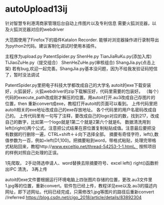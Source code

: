 # autoUpload13ij
针对智慧专利港湾商家管理后台自动上传图片以及专利信息
需要火狐浏览器，以及火狐浏览器对应的webdriver



大范围使用了Firefox下的插件Katalon Recorder. 能够对浏览器操作进行录制导出为python2代码。建议客制化调试时使用本插件。


主程序为upload.py  PatentSpider.py  ShenHe.py TianJiaRuKu.py(添加入库)  TiJiaoZuHe.py（提交组合）  ShenHeZuHe.py(审核组合) ShangJia.py(点击上架)
若有bug,欢迎一起完善。ShangJia.py基本没问题，因为不给我发验证码短信了，暂时没法调试






PatentSpider.py里把电子科技大学都改成自己的大学名
autoit的exe下载安装好，火狐装好，火狐webdriver的zip下载解压好，代码里需要的包装好。
（每个）代码的execute_path改成刚才解压的位置。用autoit打开.au3改成自己存图片的位置，then 重新convert成exe，教程打开autoit的页面可以看到。
上传代码里把autoIt相关的exe地址改成自己的exe存放地址。
各个代码里的用户名密码改成自己的。
上传代码里有一句写了注释，要改成自己的logo对应的数，找到217，改成自己的数字，比如第一个logo就是1第二个就是2第六个就是6。
数据清洗用到left()right()两个公式。注意把公式结果在原位置复制粘贴成值。注意最后要把没有数据的行删除一遍，CTRL+shift＋↓向下选择全部。
摘要有奇怪字符，left(),数值参数为一百，例如=left(D1,100)。把摘要粘到word，带格式粘贴，处理完带格式粘贴回来，教程http://www.exceltip.net/thread-54253-1-1.html。
按照项目的样例对照自己处理的正误。





1先爬取，
2手动筛选申请人、word替换去除摘要符号、excel left() right()函数析出IPC 清洗，
3再上传

autoit的exe文件要根据运行环境电脑上四张图片存储的位置，更改.au3文件里1.jpg等的位置，重新convert。软件包已经上传，教程详见exe以及.au3的描述内网址，即下述网址。代码已经完成，只需修改1.jpg等图片的路径后重新convert
//referred    https://blog.csdn.net/cigo_2018/article/details/83892304
